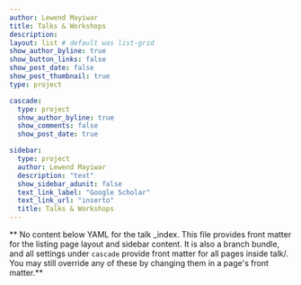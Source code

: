 ```yaml
---
author: Lewend Mayiwar
title: Talks & Workshops
description: 
layout: list # default was list-grid
show_author_byline: true
show_button_links: false
show_post_date: false
show_post_thumbnail: true
type: project

cascade:
  type: project
  show_author_byline: true
  show_comments: false
  show_post_date: true

sidebar:
  type: project
  author: Lewend Mayiwar
  description: "text"
  show_sidebar_adunit: false
  text_link_label: "Google Scholar"
  text_link_url: "inserto"
  title: Talks & Workshops  
---
```


** No content below YAML for the talk _index. This file provides front matter for the listing page layout and sidebar content. It is also a branch bundle, and all settings under `cascade` provide front matter for all pages inside talk/. You may still override any of these by changing them in a page's front matter.**

